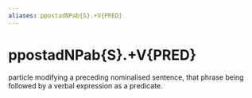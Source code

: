 ```yaml
---
aliases: ppostadNPab{S}.+V{PRED}
---
```

# ppostadNPab{S}.+V{PRED}

particle modifying a preceding nominalised sentence, that phrase being followed by a verbal expression as a predicate.